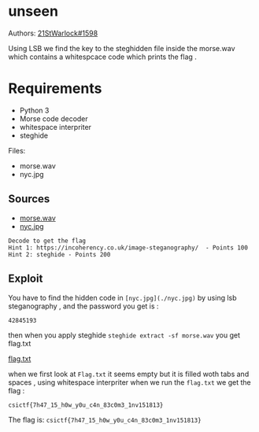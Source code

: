 # unseen

Authors: [21StWarlock#1598](21StWarlock#1598)

Using LSB we find the key to the steghidden file inside the morse.wav which contains a whitespcace code which prints the flag .
# Requirements

- Python 3
- Morse code decoder
- whitespace interpriter 
- steghide

Files: 
- morse.wav
- nyc.jpg

## Sources

- [morse.wav](./morse.wav)
- [nyc.jpg](./nyc.jpg)

```
Decode to get the flag
Hint 1: https://incoherency.co.uk/image-steganography/  - Points 100
Hint 2: steghide - Points 200
```

## Exploit

You have to find the hidden code in `[nyc.jpg](./nyc.jpg)` by using lsb steganography , and the password you get is :
```
42845193
```
then when you apply steghide `steghide extract -sf morse.wav` you get flag.txt


[flag.txt](./flag.txt)


when we first look at `Flag.txt` it seems empty but it is filled woth tabs and spaces , using whitespace interpriter when we run the `flag.txt` we get the flag : 
```
csictf{7h47_15_h0w_y0u_c4n_83c0m3_1nv151813}
```

 The flag is: `csictf{7h47_15_h0w_y0u_c4n_83c0m3_1nv151813}`
